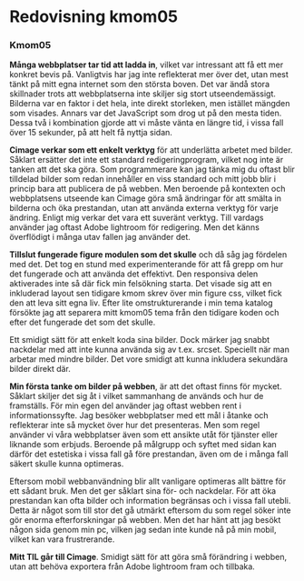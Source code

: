 ---
---
Redovisning kmom05
=========================
### Kmom05

__Många webbplatser tar tid att ladda in__, vilket var intressant att få ett mer konkret bevis på. Vanligtvis har jag inte
reflekterat mer över det, utan mest tänkt på mitt egna internet som den största boven. Det var ändå stora skillnader trots att webbplatserna
inte skiljer sig stort utseendemässigt. Bilderna var en faktor i det hela, inte direkt storleken, men istället mängden som visades. Annars
var det JavaScript som drog ut på den mesta tiden. Dessa två i kombination gjorde att vi måste vänta en längre tid, i vissa fall över 15 sekunder,
på att helt få nyttja sidan.

__Cimage verkar som ett enkelt verktyg__ för att underlätta arbetet med bilder. Såklart ersätter det inte ett standard redigeringprogram, vilket nog inte är
tanken att det ska göra. Som programmerare kan jag tänka mig du oftast blir tilldelad bilder som redan innehåller en viss standard och mitt jobb blir
i princip bara att publicera de på webben. Men beroende på kontexten och webbplatsens utseende kan Cimage göra små ändringar för att smälta in bilderna och
öka prestandan, utan att använda externa verktyg för varje ändring. Enligt mig verkar det vara ett suveränt verktyg. Till vardags använder jag oftast
Adobe lightroom för redigering. Men det känns överflödigt i många utav fallen jag använder det.

__Tillslut fungerade figure modulen som det skulle__ och då såg jag fördelen med det. Det tog en stund med experimenterande för att få grepp om hur det fungerade och
att använda det effektivt. Den responsiva delen aktiverades inte så där fick min felsökning starta. Det visade sig att en inkluderad layout sen tidigare kmom
skrev över min figure css, vilket fick den att leva sitt egna liv. Efter lite omstrukturerande i min tema katalog försökte jag att separera mitt kmom05 tema
från den tidigare koden och efter det fungerade det som det skulle.

Ett smidigt sätt för att enkelt koda sina bilder. Dock märker jag snabbt nackdelar med att inte kunna använda sig av t.ex. srcset. Speciellt när man
arbetar med mindre bilder. Det vore smidigt att kunna inkludera sekundära bilder direkt där.

__Min första tanke om bilder på webben__, är att det oftast finns för mycket. Såklart skiljer det sig åt i vilket sammanhang de används och hur de framställs.
För min egen del använder jag oftast webben rent i informationssyfte. Jag besöker webbplatser med ett mål i åtanke och reflekterar inte så mycket över hur
det presenteras. Men som regel använder vi våra webbplatser även som ett ansikte utåt för tjänster eller liknande som erbjuds. Beroende på målgrupp och syftet med sidan kan därför det estetiska i vissa fall gå före prestandan, även om de i många fall säkert skulle kunna optimeras.

Eftersom mobil webbanvändning blir allt vanligare optimeras allt bättre för ett sådant bruk. Men det ger såklart sina för- och nackdelar. För att öka
prestandan kan ofta bilder och information begränsas och i vissa fall utebli. Detta är något som till stor det gå utmärkt eftersom du som regel söker
inte gör enorma efterforskningar på webben. Men det har hänt att jag besökt någon sida genom min pc, vilken jag sedan inte kunde nå på min mobil, vilket
kan vara frustrerande.

__Mitt TIL går till Cimage__. Smidigt sätt för att göra små förändring i webben, utan att behöva exportera från Adobe lightroom fram och tillbaka.
